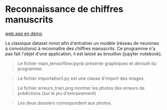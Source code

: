 # Reconnaissance de chiffres manuscrits

[web app en démo](https://erwan-diato.com/ml/digits/digits.php)

Le classique dataset mnist afin d'entraîner un modèle (réseau de neurones à convolutions) à reconnaître des chiffres manuscrits. Ce programme n'a pas fait l'objet d'une application, il est laissé au brouillon (jupyter notebook).

> Le fichier main_tensorflow.ipynb présente graphiques et déroulé du programme.

> Le fichier importation1.py est une classe d'import des images.

> Le fichier erreurs_train.png montrer les photos des erreurs de prédictions (sur le jeu d'entrainement)

> Les deux dossiers correspondent aux photos.

